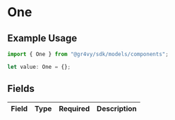# One

## Example Usage

```typescript
import { One } from "@gr4vy/sdk/models/components";

let value: One = {};
```

## Fields

| Field       | Type        | Required    | Description |
| ----------- | ----------- | ----------- | ----------- |